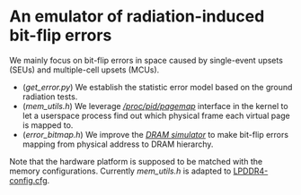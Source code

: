 # An emulator of radiation-induced bit-flip errors
We mainly focus on bit-flip errors in space caused by single-event upsets (SEUs) and multiple-cell upsets (MCUs).
- (*get_error.py*) We establish the statistic error model based on the ground radiation tests.
- (*mem_utils.h*) We leverage *[/proc/pid/pagemap](https://www.kernel.org/doc/Documentation/vm/pagemap.txt)* interface in the kernel to let a userspace process find out which physical frame each virtual page is mapped to.
- (*error_bitmap.h*) We improve the *[DRAM simulator](https://github.com/CMU-SAFARI/ramulator)* to make bit-flip errors mapping from physical address to DRAM hierarchy.

Note that the hardware platform is supposed to be matched with the memory configurations.
Currently *mem_utils.h* is adapted to [LPDDR4-config.cfg](./configs/LPDDR4-config.cfg).
